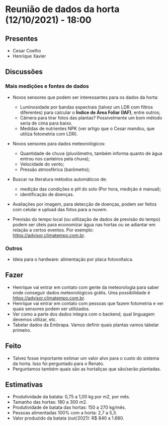 # Reunião de dados da horta (12/10/2021) - 18:00

## Presentes

* Cesar Coelho
* Henrique Xavier

## Discussões

### Mais medições e fontes de dados

* Novos sensores que podem ser interessantes para os dados da horta:
  * Luminosidade por bandas espectrais (talvez um LDR com filtros diferentes) para calcular o **Índice de Área Foliar (IAF)**, entre outros;
  * Câmera para tirar fotos das plantas? Possivelmente um bom método seria de cima para baixo.
  * Medidas de nutrientes NPK (ver artigo que o Cesar mandou, que utiliza fotometria com LDR).

* Novos sensores para dados meteorológicos:
  * Quantidade de chuva (pluviômetro, também informa quanto de água entrou nos canteiros pela chuva);
  * Velocidade do vento;
  * Pressão atmosférica (barômetro);

* Buscar na literatura métodos automáticos de:
  * medição das condições e pH do solo (Por hora, medição é manual);
  * identificação de doenças.

* Avaliações por imagem, para detecção de doenças, podem ser feitos com celular e upload das fotos para a nuvem.

* Previsão do tempo local (ou utilização de dados de previsão do tempo) podem ser úteis para economizar água nas hortas
  ou se adiantar em relação a certos eventos. Por exemplo: <https://advisor.climatempo.com.br>.

### Outros

* Ideia para o hardware: alimentação por placa fotovoltaica.

## Fazer

* Henrique vai entrar em contato com gente da meteorologia para saber onde conseguir dados meteorológicos grátis. Uma possibilidade é <https://advisor.climatempo.com.br>.
* Henrique vai entrar em contato com pessoas que fazem fotometria e ver quais sensores podem ser utilizados.
* Ver como a parte dos dados integra com o backend, qual linguagem devemos utilizar, etc.
* Tabelar dados da Embrapa. Vamos definir quais plantas vamos tabelar primeiro.

## Feito

* Talvez fosse importante estimar um valor alvo para o custo do sistema da horta. Isso foi perguntado para o Renato.
* Perguntamos também quais são as hortaliças que são/serão plantadas.

## Estimativas

* Produtividade da batata: 0,75 a 1,00 kg por m2, por mês.
* Tamanho das hortas: 180 a 300 m2.
* Produtividade de batata das hortas: 150 a 270 kg/mês.
* Pessoas alimentadas 100% com a horta: 2,7 a 5,3.   
* Valor produzido da batata (out/2021): R$ 840 a 1.680. 